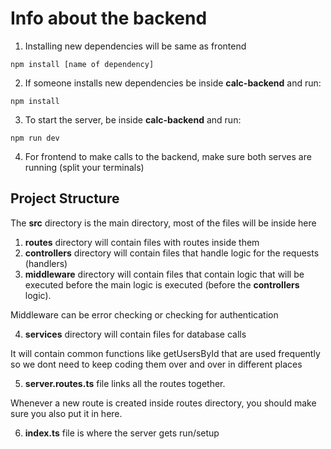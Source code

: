# Info about the backend

1. Installing new dependencies will be same as frontend
```
npm install [name of dependency]
```

2. If someone installs new dependencies be inside **calc-backend** and run:
```
npm install
```

3. To start the server, be inside **calc-backend** and run:
```
npm run dev
```

4. For frontend to make calls to the backend, make sure both serves are running (split your terminals)

## Project Structure

The **src** directory is the main directory, most of the files will be inside here
<br/>

1. **routes** directory will contain files with routes inside them
2. **controllers** directory will contain files that handle logic for the requests (handlers)
3. **middleware** directory will contain files that contain logic that will be executed before the main logic is executed (before the **controllers** logic).

Middleware can be error checking or checking for authentication

4. **services** directory will contain files for database calls

It will contain common functions like getUsersById that are used frequently so we dont need to keep coding them over and over in different places

5. **server.routes.ts** file links all the routes together.

Whenever a new route is created inside routes directory, you should make sure you also put it in here.

6. **index.ts** file is where the server gets run/setup 